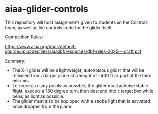 # aiaa-glider-controls

This repository will host assignments given to students on the Controls team, as well as the controls code for the glider itself.

Competition Rules:

https://www.aiaa.org/docs/default-source/uploadedfiles/aiaadbf/resources/dbf-rules-2025---draft.pdf

Summary:

- The X-1 glider will be a lightweight, autonomous glider that will be released from a larger plane at a height of ~400 ft as part of the third mission.
- To score as many points as possible, the glider must acheive stable flight, execute a 180 degree turn, then descend into a target box while being as light as possible.
- The glider must also be equipped with a strobe light that is activated once dropped from the plane.
